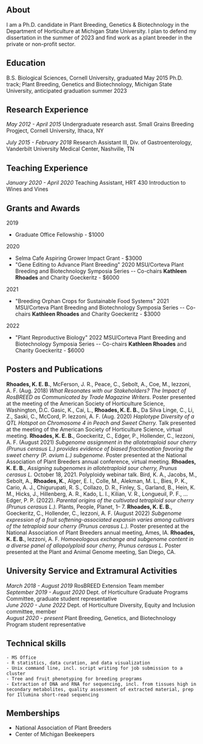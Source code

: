 ## About 
 
I am a Ph.D. candidate in Plant Breeding, Genetics & Biotechnology in the Department of Horticulture at Michigan State University. I plan to defend my dissertation in the summer of 2023 and find work as a plant breeder in the private or non-profit sector. 

## Education 
 
B.S. Biological Sciences, Cornell University, graduated May 2015
Ph.D. track; Plant Breeding, Genetics and Biotechnology, Michigan State University, anticipated graduation summer 2023

## Research Experience  

*May 2012 - April 2015* Undergraduate research asst. Small Grains Breeding Progject, Cornell University, Ithaca, NY

*July 2015 - February 2018* Research Assistant III, Div. of Gastroenterology, Vanderbilt University Medical Center, Nashville, TN

## Teaching Experience

*January 2020 - April 2020* Teaching Assistant, HRT 430 Introduction to Wines and Vines

## Grants and Awards

2019  
 - Graduate Office Fellowship - $1000    

2020  
 - Selma Cafe Aspiring Grower Impact Grant - $3000
 - "Gene Editing to Advance Plant Breeding" 2020 MSU/Corteva Plant Breeding and Biotechnology Symposia Series -- Co-chairs **Kathleen Rhoades** and Charity Goeckeritz - $6000  

2021  
 - "Breeding Orphan Crops for Sustainable Food Systems" 2021 MSU/Corteva Plant Breeding and Biotechnology Symposia Series -- Co-chairs **Kathleen Rhoades** and Charity Goeckeritz - $3000  

2022
 - "Plant Reproductive Biology" 2022 MSU/Corteva Plant Breeding and Biotechnology Symposia Series -- Co-chairs **Kathleen Rhoades** and Charity Goeckeritz - $6000

## Posters and Publications

**Rhoades, K. E. B.**, McFerson, J. R., Peace, C., Sebolt, A., Coe, M., Iezzoni, A. F. (Aug. 2018) *What Resonates with our Stakeholders? The Impact of RosBREED as Communicated by Trade Magazine Writers.* Poster presented at the meeting of the American Society of Horticulture Science, Washington, D.C.
Gasic, K., Cai, L., **Rhoades, K. E. B.**, Da Silva Linge, C., Li, Z., Saski, C., McCord, P. Iezzoni, A. F. (Aug. 2020) 
*Haplotype Diversity of a QTL Hotspot on Chromosome 4 in Peach and Sweet Cherry.* Talk presented at the meeting of the American Society of Horticulture Science, virtual meeting.
**Rhoades, K. E. B.**, Goeckeritz, C., Edger, P., Hollender, C., Iezzoni, A. F. (August 2021) *Subgenome assignment in the allotetraploid sour cherry (Prunus cerasus L.)  provides evidence of biased fractionation favoring the sweet cherry (P. avium L.) subgenome.* Poster presented at the National Association of Plant Breeders annual conference, virtual meeting.
**Rhoades, K. E. B.**, *Assigning subgenomes in allotetraploid sour cherry, Prunus cerasus L.* October 18, 2021. Polyploidy webinar talk.
Bird, K. A., Jacobs, M., Sebolt, A., **Rhoades, K.**, Alger, E. I., Colle, M., Alekman, M. L., Bies, P. K., Cario, A. J., Chigurupati, R. S., Collazo, D. R., Finley, S., Garland, B., Hein, K. M., Hicks, J., Hillenberg, A. R., Kado, L. I., Kilian, V. R., Longueuil, P. F., … Edger, P. P. (2022). *Parental origins of the cultivated tetraploid sour cherry (Prunus cerasus L.).* Plants, People, Planet, 1– 7. 
**Rhoades, K. E. B.**, Goeckeritz, C., Hollender, C., Iezzoni, A. F. (August 2022) *Subgenome expression of a fruit softening-associated expansin varies among cultivars of the tetraploid sour cherry (Prunus cerasus L.).* Poster presented at the National Association of Plant Breeders annual meeting, Ames, IA.
**Rhoades, K. E. B.**, Iezzoni, A. F. *Homoeologous exchange and subgenome content in a diverse panel of allopolyploid sour cherry, Prunus cerasus L.* Poster presented at the Plant and Animal Genome meeting, San Diego, CA. 

## University Service and Extramural Activities

*March 2018 - August 2019* RosBREED Extension Team member  
*September 2019 - August 2020* Dept. of Horticulture Graduate Programs Committee, graduate student representative  
*June 2020 - June 2022* Dept. of Horticulture Diversity, Equity and Inclusion committee, member  
*August 2020 - present* Plant Breeding, Genetics, and Biotechnology Program student representative  

## Technical skills  

	- MS Office
	- R statistics, data curation, and data visualization
	- Unix command line, incl. script writing for job submission to a cluster
	- Tree and fruit phenotyping for breeding programs
	- Extraction of DNA and RNA for sequencing, incl. from tissues high in secondary metabolites, quality assessment of extracted material, prep for Illumina short-read sequencing
	
## Memberships  

 - National Association of Plant Breeders
 - Center of Michigan Beekeepers